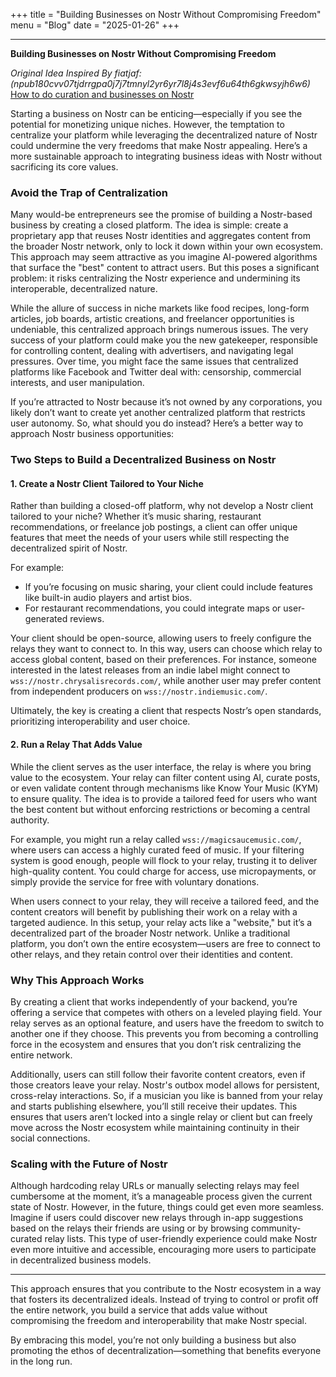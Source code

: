 +++
title = "Building Businesses on Nostr Without Compromising Freedom"
menu = "Blog"
date = "2025-01-26"
+++


---

**Building Businesses on Nostr Without Compromising Freedom**

*Original Idea Inspired By fiatjaf: (npub180cvv07tjdrrgpa0j7j7tmnyl2yr6yr7l8j4s3evf6u64th6gkwsyjh6w6)*
[How to do curation and businesses on Nostr](https://njump.me/naddr1qqyrze35vscrzvfcqy28wumn8ghj7un9d3shjtnyv9kh2uewd9hszrthwden5te0dehhxtnvdakqygpm7rrrljungc6q0tuh5hj7ue863q73qlheu4vywtzwhx42a7j9n5psgqqqw4rstzyes6)


Starting a business on Nostr can be enticing—especially if you see the potential for monetizing unique niches. However, the temptation to centralize your platform while leveraging the decentralized nature of Nostr could undermine the very freedoms that make Nostr appealing. Here’s a more sustainable approach to integrating business ideas with Nostr without sacrificing its core values.

### Avoid the Trap of Centralization

Many would-be entrepreneurs see the promise of building a Nostr-based business by creating a closed platform. The idea is simple: create a proprietary app that reuses Nostr identities and aggregates content from the broader Nostr network, only to lock it down within your own ecosystem. This approach may seem attractive as you imagine AI-powered algorithms that surface the "best" content to attract users. But this poses a significant problem: it risks centralizing the Nostr experience and undermining its interoperable, decentralized nature.

While the allure of success in niche markets like food recipes, long-form articles, job boards, artistic creations, and freelancer opportunities is undeniable, this centralized approach brings numerous issues. The very success of your platform could make you the new gatekeeper, responsible for controlling content, dealing with advertisers, and navigating legal pressures. Over time, you might face the same issues that centralized platforms like Facebook and Twitter deal with: censorship, commercial interests, and user manipulation.

If you’re attracted to Nostr because it’s not owned by any corporations, you likely don’t want to create yet another centralized platform that restricts user autonomy. So, what should you do instead? Here’s a better way to approach Nostr business opportunities:

### Two Steps to Build a Decentralized Business on Nostr

#### 1. Create a Nostr Client Tailored to Your Niche

Rather than building a closed-off platform, why not develop a Nostr client tailored to your niche? Whether it’s music sharing, restaurant recommendations, or freelance job postings, a client can offer unique features that meet the needs of your users while still respecting the decentralized spirit of Nostr.

For example:
- If you’re focusing on music sharing, your client could include features like built-in audio players and artist bios.
- For restaurant recommendations, you could integrate maps or user-generated reviews.

Your client should be open-source, allowing users to freely configure the relays they want to connect to. In this way, users can choose which relay to access global content, based on their preferences. For instance, someone interested in the latest releases from an indie label might connect to `wss://nostr.chrysalisrecords.com/`, while another user may prefer content from independent producers on `wss://nostr.indiemusic.com/`.

Ultimately, the key is creating a client that respects Nostr’s open standards, prioritizing interoperability and user choice.

#### 2. Run a Relay That Adds Value

While the client serves as the user interface, the relay is where you bring value to the ecosystem. Your relay can filter content using AI, curate posts, or even validate content through mechanisms like Know Your Music (KYM) to ensure quality. The idea is to provide a tailored feed for users who want the best content but without enforcing restrictions or becoming a central authority.

For example, you might run a relay called `wss://magicsaucemusic.com/`, where users can access a highly curated feed of music. If your filtering system is good enough, people will flock to your relay, trusting it to deliver high-quality content. You could charge for access, use micropayments, or simply provide the service for free with voluntary donations.

When users connect to your relay, they will receive a tailored feed, and the content creators will benefit by publishing their work on a relay with a targeted audience. In this setup, your relay acts like a "website," but it’s a decentralized part of the broader Nostr network. Unlike a traditional platform, you don’t own the entire ecosystem—users are free to connect to other relays, and they retain control over their identities and content.

### Why This Approach Works

By creating a client that works independently of your backend, you’re offering a service that competes with others on a leveled playing field. Your relay serves as an optional feature, and users have the freedom to switch to another one if they choose. This prevents you from becoming a controlling force in the ecosystem and ensures that you don’t risk centralizing the entire network.

Additionally, users can still follow their favorite content creators, even if those creators leave your relay. Nostr's outbox model allows for persistent, cross-relay interactions. So, if a musician you like is banned from your relay and starts publishing elsewhere, you’ll still receive their updates. This ensures that users aren’t locked into a single relay or client but can freely move across the Nostr ecosystem while maintaining continuity in their social connections.

### Scaling with the Future of Nostr

Although hardcoding relay URLs or manually selecting relays may feel cumbersome at the moment, it’s a manageable process given the current state of Nostr. However, in the future, things could get even more seamless. Imagine if users could discover new relays through in-app suggestions based on the relays their friends are using or by browsing community-curated relay lists. This type of user-friendly experience could make Nostr even more intuitive and accessible, encouraging more users to participate in decentralized business models.

---

This approach ensures that you contribute to the Nostr ecosystem in a way that fosters its decentralized ideals. Instead of trying to control or profit off the entire network, you build a service that adds value without compromising the freedom and interoperability that make Nostr special.

By embracing this model, you’re not only building a business but also promoting the ethos of decentralization—something that benefits everyone in the long run.